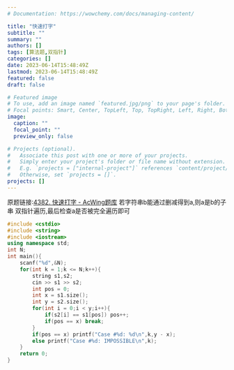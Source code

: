 ```yaml
---
# Documentation: https://wowchemy.com/docs/managing-content/

title: "快速打字"
subtitle: ""
summary: ""
authors: []
tags: [算法题,双指针]
categories: []
date: 2023-06-14T15:48:49Z
lastmod: 2023-06-14T15:48:49Z
featured: false
draft: false

# Featured image
# To use, add an image named `featured.jpg/png` to your page's folder.
# Focal points: Smart, Center, TopLeft, Top, TopRight, Left, Right, BottomLeft, Bottom, BottomRight.
image:
  caption: ""
  focal_point: ""
  preview_only: false

# Projects (optional).
#   Associate this post with one or more of your projects.
#   Simply enter your project's folder or file name without extension.
#   E.g. `projects = ["internal-project"]` references `content/project/deep-learning/index.md`.
#   Otherwise, set `projects = []`.
projects: []
---
```

原题链接:[4382. 快速打字 - AcWing题库](https://www.acwing.com/problem/content/4385/)
若字符串b能通过删减得到a,则a是b的子串
双指针遍历,最后检查a是否被完全遍历即可
```c++
#include <cstdio>
#include <string>
#include <iostream>
using namespace std;
int N;
int main(){
	scanf("%d",&N);
	for(int k = 1;k <= N;k++){
		string s1,s2;
		cin >> s1 >> s2;
		int pos = 0;
		int x = s1.size();
		int y = s2.size();
		for(int i = 0;i < y;i++){
			if(s2[i] == s1[pos]) pos++;
			if(pos == x) break;
		}
		if(pos == x) printf("Case #%d: %d\n",k,y - x);
		else printf("Case #%d: IMPOSSIBLE\n",k);
	}
	return 0;
}
```
